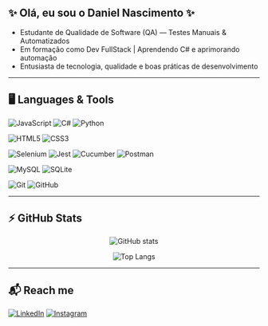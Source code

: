 ## ✨ Olá, eu sou o Daniel Nascimento ✨

- Estudante de Qualidade de Software (QA) — Testes Manuais & Automatizados  
- Em formação como Dev FullStack | Aprendendo C# e aprimorando automação  
- Entusiasta de tecnologia, qualidade e boas práticas de desenvolvimento  

---

## 🖥️ Languages & Tools  

<!-- Badges de linguagens -->
![JavaScript](https://img.shields.io/badge/JavaScript-F7DF1E?style=for-the-badge&logo=javascript&logoColor=black)
![C#](https://img.shields.io/badge/C%23-239120?style=for-the-badge&logo=c-sharp&logoColor=white)
![Python](https://img.shields.io/badge/Python-3776AB?style=for-the-badge&logo=python&logoColor=white)

<!-- Badges de front-end -->
![HTML5](https://img.shields.io/badge/HTML5-E34F26?style=for-the-badge&logo=html5&logoColor=white)
![CSS3](https://img.shields.io/badge/CSS3-1572B6?style=for-the-badge&logo=css3&logoColor=white)

<!-- Badges de testes -->
![Selenium](https://img.shields.io/badge/Selenium-43B02A?style=for-the-badge&logo=selenium&logoColor=white)
![Jest](https://img.shields.io/badge/Jest-C21325?style=for-the-badge&logo=jest&logoColor=white)
![Cucumber](https://img.shields.io/badge/Cucumber-23D96C?style=for-the-badge&logo=cucumber&logoColor=white)
![Postman](https://img.shields.io/badge/Postman-FF6C37?style=for-the-badge&logo=postman&logoColor=white)

<!-- Badges de banco de dados -->
![MySQL](https://img.shields.io/badge/MySQL-4479A1?style=for-the-badge&logo=mysql&logoColor=white)
![SQLite](https://img.shields.io/badge/SQLite-07405E?style=for-the-badge&logo=sqlite&logoColor=white)

<!-- Badges de versionamento -->
![Git](https://img.shields.io/badge/Git-F05032?style=for-the-badge&logo=git&logoColor=white)
![GitHub](https://img.shields.io/badge/GitHub-181717?style=for-the-badge&logo=github&logoColor=white)

---

## ⚡ GitHub Stats  

<p align="center">
  <img src="https://github-readme-stats.vercel.app/api?username=SeuUsuario&show_icons=true&theme=tokyonight" alt="GitHub stats"/>
</p>

<p align="center">
  <img src="https://github-readme-stats.vercel.app/api/top-langs/?username=SeuUsuario&layout=compact&theme=tokyonight" alt="Top Langs"/>
</p>

---

## 📬 Reach me  

[![LinkedIn](https://img.shields.io/badge/LinkedIn-0077B5?style=for-the-badge&logo=linkedin&logoColor=white)]([Seu_Linkedin](https://www.linkedin.com/in/daniel-nascimento-2729941a8/))
[![Instagram](https://img.shields.io/badge/Instagram-E4405F?style=for-the-badge&logo=instagram&logoColor)](https://www.instagram.com/danthedev11)
